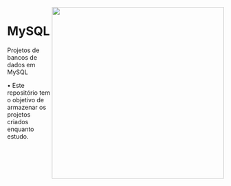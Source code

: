 <img align="right" width="400" height="400" src="https://user-images.githubusercontent.com/81400943/112735120-f4980780-8f28-11eb-9f8a-9ea2d7a9d903.jpg">

# MySQL
 Projetos de bancos de dados em MySQL
 
•	Este repositório tem o objetivo de  armazenar os projetos criados enquanto estudo.
